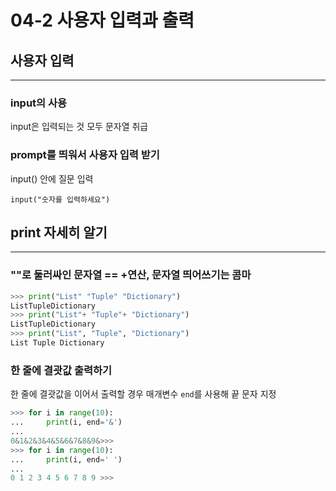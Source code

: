 # 04-2 사용자 입력과 출력

## 사용자 입력

---

### input의 사용

input은 입력되는 것 모두 문자열 취급

### prompt를 띄워서 사용자 입력 받기

input() 안에 질문 입력

`input("숫자를 입력하세요")`

## print 자세히 알기

---

### ""로 둘러싸인 문자열 == +연산, 문자열 띄어쓰기는 콤마

```python
>>> print("List" "Tuple" "Dictionary")
ListTupleDictionary
>>> print("List"+ "Tuple"+ "Dictionary")
ListTupleDictionary
>>> print("List", "Tuple", "Dictionary")
List Tuple Dictionary
```

### 한 줄에 결괏값 출력하기

한 줄에 결괏값을 이어서 출력할 경우 매개변수 `end`를 사용해 끝 문자 지정

```python
>>> for i in range(10):
...     print(i, end='&')
...
0&1&2&3&4&5&6&7&8&9&>>>
>>> for i in range(10):
...     print(i, end=' ')
...
0 1 2 3 4 5 6 7 8 9 >>>
```